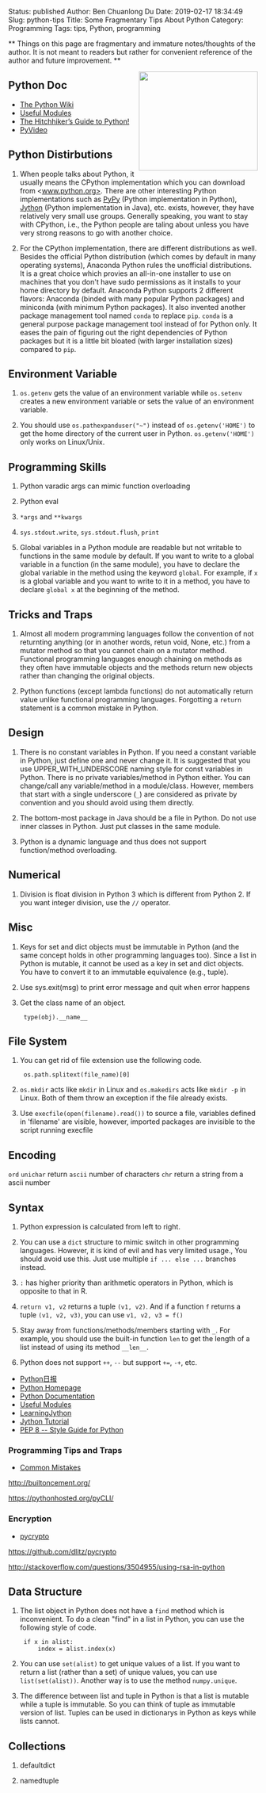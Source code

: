Status: published
Author: Ben Chuanlong Du
Date: 2019-02-17 18:34:49
Slug: python-tips
Title: Some Fragmentary Tips About Python
Category: Programming
Tags: tips, Python, programming

**
Things on this page are fragmentary and immature notes/thoughts of the author.
It is not meant to readers but rather for convenient reference of the author and future improvement.
**

<img src="http://dclong.github.io/media/python/python.png" height="200" width="240" align="right"/>

## Python Doc

- [The Python Wiki](https://wiki.python.org/moin/)
- [Useful Modules](https://wiki.python.org/moin/UsefulModules)
- [The Hitchhiker’s Guide to Python!](http://docs.python-guide.org/en/latest/)
- [PyVideo](http://pyvideo.org/)

## Python Distirbutions

1. When people talks about Python,
    it usually means the CPython implementation
    which you can download from <www.python.org>.
    There are other interesting Python implementations
    such as [PyPy](https://pypy.org/) (Python implementation in Python),
    [Jython](http://www.jython.org/) (Python implementation in Java), etc. exists,
    however,
    they have relatively very small use groups.
    Generally speaking,
    you want to stay with CPython,
    i.e., the Python people are taling about unless you have very strong reasons to go with another choice.

2. For the CPython implementation,
    there are different distributions as well.
    Besides the official Python distribution
    (which comes by default in many operating systems),
    Anaconda Python rules the unofficial distributions.
    It is a great choice which provies an all-in-one installer
    to use on machines that you don't have sudo permissions
    as it installs to your home directory by default.
    Anaconda Python supports 2 different flavors:
    Anaconda (binded with many popular Python packages) and miniconda (with minimum Python packages).
    It also invented another package management tool named `conda` to replace `pip`.
    `conda` is a general purpose package management tool instead of for Python only.
    It eases the pain of figuring out the right dependencies of Python packages
    but it is a little bit bloated (with larger installation sizes) compared to `pip`.

## Environment Variable

1. `os.getenv` gets the value of an environment variable
	while `os.setenv` creates a new environment variable or
	sets the value of an environment variable.

2. You should use `os.pathexpanduser("~")` instead of `os.getenv('HOME')`
    to get the home directory of the current user in Python.
    `os.getenv('HOME')` only works on Linux/Unix.

## Programming Skills

1. Python varadic args can mimic function overloading

3. Python eval

4. `*args` and `**kwargs`

6. `sys.stdout.write`, `sys.stdout.flush`, `print`

9. Global variables in a Python module are readable but not writable to functions in the same module by default.
    If you want to write to a global variable in a function (in the same module),
    you have to declare the global variable in the method using the keyword `global`.
    For example, if `x` is a global variable
    and you want to write to it in a method,
    you have to declare `global x` at the beginning of the method.

## Tricks and Traps

1. Almost all modern programming languages follow the convention
    of not returnting anything (or in another words, retun void, None, etc.)
    from a mutator method so that you cannot chain on a mutator method.
    Functional programming languages enough chaining on methods
    as they often have immutable objects and the methods return new objects
    rather than changing the original objects.

2. Python functions (except lambda functions) do not automatically return value
    unlike functional programming languages.
    Forgotting a `return` statement is a common mistake in Python.

## Design

1. There is no constant variables in Python.
    If you need a constant variable in Python,
    just define one and never change it.
    It is suggested that you use UPPER_WITH_UNDERSCORE naming style for const variables in Python.
    There is no private variables/method in Python either.
    You can change/call any variable/method in a module/class.
    However,
    members that start with a single underscore (`_`) are considered as private by convention
    and you should avoid using them directly.

2. The bottom-most package in Java should be a file in Python.
    Do not use inner classes in Python.
    Just put classes in the same module.

3. Python is a dynamic language and thus does not support function/method overloading.

## Numerical

1. Division is float division in Python 3 which is different from Python 2.
    If you want integer division,
    use the `//` operator.

## Misc

1. Keys for set and dict objects must be immutable in Python
    (and the same concept holds in other programming languages too).
    Since a list in Python is mutable,
    it cannot be used as a key in set and dict objects.
    You have to convert it to an immutable equivalence (e.g., tuple).

2. Use sys.exit(msg) to print error message and quit when error happens

3. Get the class name of an object.

		type(obj).__name__

## File System

1. You can get rid of file extension use the following code.

        os.path.splitext(file_name)[0]

2. `os.mkdir` acts like `mkdir` in Linux and `os.makedirs` acts like `mkdir -p` in Linux.
    Both of them throw an exception if the file already exists.

3. Use `execfile(open(filename).read())` to source a file,
    variables defined in 'filename' are visible,
    however, imported packages are invisible to the script running execfile

## Encoding

`ord` `unichar`
return `ascii` number of characters
`chr` return a string from a ascii number

## Syntax

1. Python expression is calculated from left to right.

7. You can use a `dict` structure to mimic switch in other programming languages.
    However, it is kind of evil and has very limited usage.,
    You should avoid use this.
    Just use multiple `if ... else ...` branches instead.

5. `:` has higher priority than arithmetic operators in Python,
    which is opposite to that in R.

3.  `return v1, v2` returns a tuple `(v1, v2)`.
    And if a function `f` returns a tuple `(v1, v2, v3)`,
    you can use
    `v1, v2, v3 = f()`

11. Stay away from functions/methods/members starting with `_`.
    For example,
    you should use the built-in function `len` to get the length of a list
    instead of using its method `__len__`.

7. Python does not support `++`, `--` but support `+=`, `-+`, etc.


- [Python日报](http://py.memect.com/)
- [Python Homepage](http://www.python.org/)
- [Python Documentation](http://docs.python.org/py3k/)
- [Useful Modules](https://wiki.python.org/moin/UsefulModules)
- [LearningJython](http://wiki.python.org/jython/LearningJython)
- [Jython Tutorial](http://www.jython.org/currentdocs.html)
- [PEP 8 -- Style Guide for Python](http://legacy.python.org/dev/peps/pep-0008/)


### Programming Tips and Traps

- [Common Mistakes](http://www.toptal.com/python/top-10-mistakes-that-python-programmers-make)


http://builtoncement.org/

https://pythonhosted.org/pyCLI/

### Encryption

- [pycrypto](https://pypi.python.org/pypi/pycrypto)

https://github.com/dlitz/pycrypto

http://stackoverflow.com/questions/3504955/using-rsa-in-python


## Data Structure

1. The list object in Python does not have a `find` method which is inconvenient.
    To do a clean "find" in a list in Python,
    you can use the following style of code.

        if x in alist:
            index = alist.index(x)

2. You can use `set(alist)` to get unique values of a list.
    If you want to return a list (rather than a set) of unique values,
    you can use `list(set(alist))`.
    Another way is to use the method `numpy.unique`.

3. The difference between list and tuple in Python is that
    a list is mutable while a tuple is immutable.
    So you can think of tuple as immutable version of list.
    Tuples can be used in dictionarys in Python as keys
    while lists cannot.

## Collections

1. defaultdict

2. namedtuple


